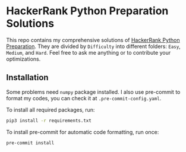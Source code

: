 # HackerRank Python Preparation Solutions

This repo contains my comprehensive solutions of [HackerRank Python Preparation](https://www.hackerrank.com/domains/python). They are divided by `Difficulty` into different folders: `Easy`, `Medium`, and `Hard`. Feel free to ask me anything or to contribute your optimizations.

## Installation

Some problems need `numpy` package installed. I also use pre-commit to format my codes, you can check it at `.pre-commit-config.yaml`.

To install all required packages, run:

```bash
pip3 install -r requirements.txt
```

To install pre-commit for automatic code formatting, run once:

```bash
pre-commit install
```
